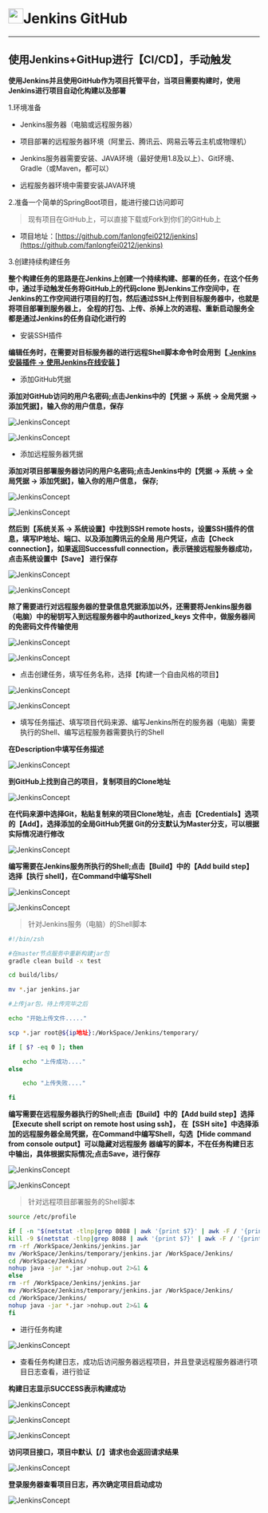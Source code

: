 # <img src="../images/icon/jenkins.svg" width="30" height="30" />Jenkins GitHub

---

## 使用Jenkins+GitHup进行【CI/CD】，手动触发

**使用Jenkins并且使用GitHub作为项目托管平台，当项目需要构建时，使用Jenkins进行项目自动化构建以及部署**

1.环境准备

* Jenkins服务器（电脑或远程服务器）

* 项目部署的远程服务器环境（阿里云、腾讯云、网易云等云主机或物理机）

* Jenkins服务器需要安装、JAVA环境（最好使用1.8及以上）、Git环境、Gradle（或Maven，都可以）

* 远程服务器环境中需要安装JAVA环境

2.准备一个简单的SpringBoot项目，能进行接口访问即可

> 现有项目在GitHub上，可以直接下载或Fork到你们的GitHub上

* 项目地址：[https://github.com/fanlongfei0212/jenkins](https://github.com/fanlongfei0212/jenkins)

3.创建持续构建任务

**整个构建任务的思路是在Jenkins上创建一个持续构建、部署的任务，在这个任务中，通过手动触发任务将GitHub上的代码clone
到Jenkins工作空间中，在Jenkins的工作空间进行项目的打包，然后通过SSH上传到目标服务器中，也就是将项目部署到服务器上，
全程的打包、上传、杀掉上次的进程、重新启动服务全都是通过Jenkins的任务自动化进行的**

* 安装SSH插件

**编辑任务时，在需要对目标服务器的进行远程Shell脚本命令时会用到【[ Jenkins安装插件 -> 使用Jenkins在线安装 ](jenkins3.md)】**

* 添加GitHub凭据

**添加对GitHub访问的用户名密码;点击Jenkins中的【凭据 -> 系统 -> 全局凭据 -> 添加凭据】，输入你的用户信息，保存**

![JenkinsConcept](../images/jenkins_content/Jenkins-Github3.png)

![JenkinsConcept](../images/jenkins_content/Jenkins-GitHub4.png)

* 添加远程服务器凭据

**添加对项目部署服务器访问的用户名密码;点击Jenkins中的【凭据 -> 系统 -> 全局凭据 -> 添加凭据】，输入你的用户信息，
保存;**

![JenkinsConcept](../images/jenkins_content/Jenkins-Github3.png)

![JenkinsConcept](../images/jenkins_content/Jenkins-GitHub11.png)

**然后到【系统关系 -> 系统设置】中找到SSH remote hosts，设置SSH插件的信息，填写IP地址、端口、以及添加腾讯云的全局
用户凭证，点击【Check connection】，如果返回Successfull connection，表示链接远程服务器成功，点击系统设置中【Save】
进行保存**

![JenkinsConcept](../images/jenkins_content/Jenkins-GitHub14.png)

![JenkinsConcept](../images/jenkins_content/Jenkins-GitHub15.png)

**除了需要进行对远程服务器的登录信息凭据添加以外，还需要将Jenkins服务器（电脑）中的秘钥写入到远程服务器中的authorized_keys
文件中，做服务器间的免密码文件传输使用**

![JenkinsConcept](../images/jenkins_content/Jenkins-GitHub12.png)

![JenkinsConcept](../images/jenkins_content/Jenkins-GitHub13.png)

* 点击创建任务，填写任务名称，选择【构建一个自由风格的项目】

![JenkinsConcept](../images/jenkins_content/Jenkins-GitHub1.png)

![JenkinsConcept](../images/jenkins_content/Jenkins-GitHub2.png)

* 填写任务描述、填写项目代码来源、编写Jenkins所在的服务器（电脑）需要执行的Shell、编写远程服务器需要执行的Shell

**在Description中填写任务描述**

![JenkinsConcept](../images/jenkins_content/Jenkins-GitHub5.png)

**到GitHub上找到自己的项目，复制项目的Clone地址**

![JenkinsConcept](../images/jenkins_content/Jenkins-GitHub6.png)

**在代码来源中选择Git，粘贴复制来的项目Clone地址，点击【Credentials】选项的【Add】，选择添加的全局GitHub凭据
Git的分支默认为Master分支，可以根据实际情况进行修改**

![JenkinsConcept](../images/jenkins_content/Jenkins-GitHub7.png)

**编写需要在Jenkins服务所执行的Shell;点击【Build】中的【Add build step】选择【执行 shell】，在Command中编写Shell**

![JenkinsConcept](../images/jenkins_content/Jenkins-GitHub8.png)

![JenkinsConcept](../images/jenkins_content/Jenkins-GitHub9.png)

> 针对Jenkins服务（电脑）的Shell脚本

```zsh
#!/bin/zsh

#在master节点服务中重新构建jar包
gradle clean build -x test

cd build/libs/

mv *.jar jenkins.jar

#上传jar包，待上传完毕之后

echo "开始上传文件....."

scp *.jar root@${ip地址}:/WorkSpace/Jenkins/temporary/

if [ $? -eq 0 ]; then

    echo "上传成功...."
else 

	echo "上传失败...."

fi
```

**编写需要在远程服务器执行的Shell;点击【Build】中的【Add build step】选择【Execute shell script on remote host using ssh】，
在【SSH site】中选择添加的远程服务器全局凭据，在Command中编写Shell，勾选【Hide command from console output】可以隐藏对远程服务
器编写的脚本，不在任务构建日志中输出，具体根据实际情况;点击Save，进行保存**

![JenkinsConcept](../images/jenkins_content/Jenkins-GitHub16.png)

![JenkinsConcept](../images/jenkins_content/Jenkins-GitHub17.png)

> 针对远程项目部署服务的Shell脚本

```bash
source /etc/profile

if [ -n "$(netstat -tlnp|grep 8088 | awk '{print $7}' | awk -F / '{print $1}')" ]; then
kill -9 $(netstat -tlnp|grep 8088 | awk '{print $7}' | awk -F / '{print $1}')
rm -rf /WorkSpace/Jenkins/jenkins.jar
mv /WorkSpace/Jenkins/temporary/jenkins.jar /WorkSpace/Jenkins/
cd /WorkSpace/Jenkins/
nohup java -jar *.jar >nohup.out 2>&1 &
else
rm -rf /WorkSpace/Jenkins/jenkins.jar
mv /WorkSpace/Jenkins/temporary/jenkins.jar /WorkSpace/Jenkins/
cd /WorkSpace/Jenkins/
nohup java -jar *.jar >nohup.out 2>&1 &
fi
```

* 进行任务构建

![JenkinsConcept](../images/jenkins_content/Jenkins-GitHub18.png)

* 查看任务构建日志，成功后访问服务器远程项目，并且登录远程服务器进行项目日志查看，进行验证

**构建日志显示SUCCESS表示构建成功**

![JenkinsConcept](../images/jenkins_content/Jenkins-GitHub19.png)

![JenkinsConcept](../images/jenkins_content/Jenkins-GitHub22.png)

![JenkinsConcept](../images/jenkins_content/Jenkins-GitHub23.png)

**访问项目接口，项目中默认【/】请求也会返回请求结果**

![JenkinsConcept](../images/jenkins_content/Jenkins-GitHub24.png)

**登录服务器查看项目日志，再次确定项目启动成功**

![JenkinsConcept](../images/jenkins_content/Jenkins-GitHub25.png)
